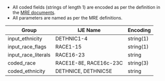 
* All coded fields (strings of length 1) are encoded as per the definition in the [MRE documents](index.html#cdc-nchs-documentation).
* All parameters are named as per the MRE definitions.

| **Group** | **IJE Name**  |  **Encoding**  |
| ---------- | ---------------| ------------- |
| input_ethnicity   |  DETHNIC1-4    | string(1)    |
| input_race_flags   |  RACE1-15    | string(1)   |
| input_race_literals   |  RACE16-23    | string    |
| coded_race | RACE1E-8E, RACE16c-23C | string(3) |
| coded_ethnicity | DETHNICE, DETHNIC5E | string |
